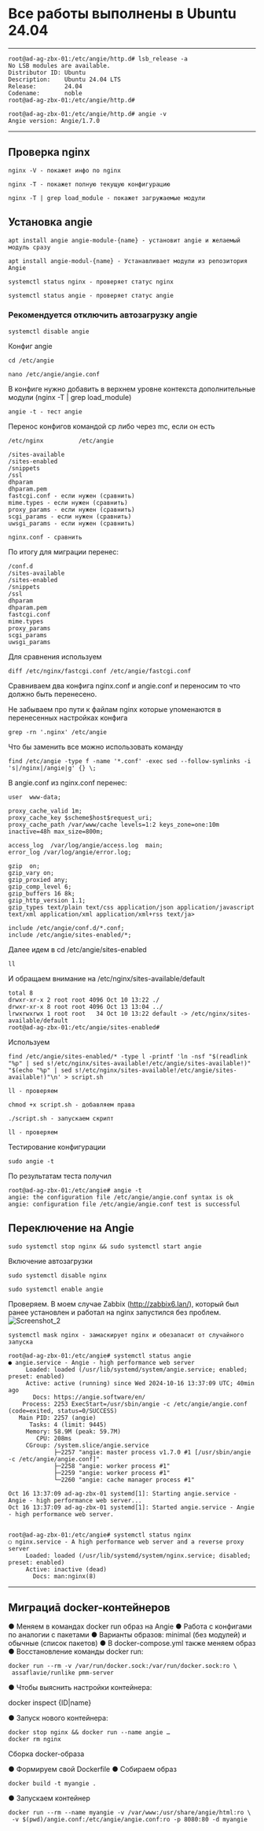 # Все работы выполнены в Ubuntu 24.04
--------------------------------------------------------------------------------------------------------
```
root@ad-ag-zbx-01:/etc/angie/http.d# lsb_release -a
No LSB modules are available.
Distributor ID: Ubuntu
Description:    Ubuntu 24.04 LTS
Release:        24.04
Codename:       noble
root@ad-ag-zbx-01:/etc/angie/http.d#
```
```
root@ad-ag-zbx-01:/etc/angie/http.d# angie -v
Angie version: Angie/1.7.0
```
--------------------------------------------------------------------------------------------------------
## Проверка nginx 
```
nginx -V - покажет инфо по nginx

nginx -T - покажет полную текущую конфигурацию 

nginx -T | grep load_module - покажет загружаемые модули
```

## Установка angie
```
apt install angie angie-module-{name} - установит angie и желаемый модуль сразу 
```
```
apt install angie-modul-{name} - Устанавливает модули из репозитория Angie
```
```
systemctl status nginx - проверяет статус nginx
```
```
systemctl status angie - проверяет статус angie
```

### Рекомендуется отключить автозагрузку angie 
```
systemctl disable angie
```

Конфиг angie 
```
cd /etc/angie
```
```
nano /etc/angie/angie.conf
```
В конфиге нужно добавить в верхнем уровне контекста дополнительные модули (nginx -T | grep load_module)
```
angie -t - тест angie
```


Перенос конфигов командой cp либо через mc, если он есть
```
/etc/nginx   		/etc/angie 

/sites-available
/sites-enabled
/snippets
/ssl 
dhparam
dhparam.pem
fastcgi.conf - если нужен (сравнить)
mime.types - если нужен (сравнить)
proxy_params - если нужен (сравнить)
scgi_params - если нужен (сравнить)
uwsgi_params - если нужен (сравнить)

nginx.conf - сравнить
```

По итогу для миграции перенес:
```
/conf.d
/sites-available
/sites-enabled
/snippets
/ssl 
dhparam
dhparam.pem
fastcgi.conf
mime.types
proxy_params
scgi_params
uwsgi_params
```
Для сравнения используем 
```
diff /etc/nginx/fastcgi.conf /etc/angie/fastcgi.conf
```

Сравниваем два конфига nginx.conf и angie.conf и переносим то что должно быть перенесено. 

Не забываем про пути к файлам nginx которые упоменаются в перенесенных настройках конфига
```
grep -rn '.nginx' /etc/angie
```
Что бы заменить все можно использовать команду 
```
find /etc/angie -type f -name '*.conf' -exec sed --follow-symlinks -i 's|/nginx|/angie|g' {} \;
```

В angie.conf из nginx.conf перенес: 
```
user  www-data;
```
```
proxy_cache_valid 1m;
proxy_cache_key $scheme$host$request_uri;
proxy_cache_path /var/www/cache levels=1:2 keys_zone=one:10m inactive=48h max_size=800m;
```
```
access_log  /var/log/angie/access.log  main;
error_log /var/log/angie/error.log;
```
```
gzip  on;
gzip_vary on;
gzip_proxied any;
gzip_comp_level 6;
gzip_buffers 16 8k;
gzip_http_version 1.1;
gzip_types text/plain text/css application/json application/javascript text/xml application/xml application/xml+rss text/ja>
```
```
include /etc/angie/conf.d/*.conf;
include /etc/angie/sites-enabled/*;
```

Далее идем в cd /etc/angie/sites-enabled 
```
ll
```
И обращаем внимание на /etc/nginx/sites-available/default
```
total 8
drwxr-xr-x 2 root root 4096 Oct 10 13:22 ./
drwxr-xr-x 8 root root 4096 Oct 13 13:04 ../
lrwxrwxrwx 1 root root   34 Oct 10 13:22 default -> /etc/nginx/sites-available/default
root@ad-ag-zbx-01:/etc/angie/sites-enabled#
```
Используем 
```
find /etc/angie/sites-enabled/* -type l -printf 'ln -nsf "$(readlink "%p" | sed s!/etc/nginx/sites-available!/etc/angie/sites-available!)" "$(echo "%p" | sed s!/etc/nginx/sites-available!/etc/angie/sites-available!)"\n' > script.sh
```
```
ll - проверяем 
```
```
chmod +x script.sh - добавляем права 
```
```
./script.sh - запускаем скрипт
```
```
ll - проверяем
```

Тестирование конфигурации
```
sudo angie -t
```
По результатам теста получил 
```
root@ad-ag-zbx-01:/etc/angie# angie -t
angie: the configuration file /etc/angie/angie.conf syntax is ok
angie: configuration file /etc/angie/angie.conf test is successful
```

## Переключение на Angie
```
sudo systemctl stop nginx && sudo systemctl start angie
```

Включение автозагрузки
```
sudo systemctl disable nginx
```
```
sudo systemctl enable angie
```
Проверяем. В моем случае Zabbix (http://zabbix6.lan/), который был ранее установлен и работал на nginx запустился без проблем. 
![Screenshot_2](https://github.com/user-attachments/assets/a90a1121-a52a-4845-b357-0c3dcc054494)

```
systemctl mask nginx - замаскирует nginx и обезапасит от случайного запуска 
```
```
root@ad-ag-zbx-01:/etc/angie# systemctl status angie
● angie.service - Angie - high performance web server
     Loaded: loaded (/usr/lib/systemd/system/angie.service; enabled; preset: enabled)
     Active: active (running) since Wed 2024-10-16 13:37:09 UTC; 40min ago
       Docs: https://angie.software/en/
    Process: 2253 ExecStart=/usr/sbin/angie -c /etc/angie/angie.conf (code=exited, status=0/SUCCESS)
   Main PID: 2257 (angie)
      Tasks: 4 (limit: 9445)
     Memory: 58.9M (peak: 59.7M)
        CPU: 208ms
     CGroup: /system.slice/angie.service
             ├─2257 "angie: master process v1.7.0 #1 [/usr/sbin/angie -c /etc/angie/angie.conf]"
             ├─2258 "angie: worker process #1"
             ├─2259 "angie: worker process #1"
             └─2260 "angie: cache manager process #1"

Oct 16 13:37:09 ad-ag-zbx-01 systemd[1]: Starting angie.service - Angie - high performance web server...
Oct 16 13:37:09 ad-ag-zbx-01 systemd[1]: Started angie.service - Angie - high performance web server.


root@ad-ag-zbx-01:/etc/angie# systemctl status nginx
○ nginx.service - A high performance web server and a reverse proxy server
     Loaded: loaded (/usr/lib/systemd/system/nginx.service; disabled; preset: enabled)
     Active: inactive (dead)
       Docs: man:nginx(8)
```


--------------------------------------------------------------------------------------------------------

## Миграциā docker-контейнеров

● Меняем в командах docker run образ на Angie
● Работа с конфигами по аналогии с пакетами
● Варианты образов: minimal (без модулей) и обычные (список пакетов)
● В docker-compose.yml также меняем образ
● Восстановление команды docker run:
```
docker run --rm -v /var/run/docker.sock:/var/run/docker.sock:ro \
 assaflavie/runlike pmm-server
 ```
● Чтобы выяснить настройки контейнера:

docker inspect {ID|name}

● Запуск нового контейнера:
```
docker stop nginx && docker run --name angie …
docker rm nginx
```
Сборка docker-образа

● Формируем свой Dockerfile
● Собираем образ
```
docker build -t myangie .
```
● Запускаем контейнер
```
docker run --rm --name myangie -v /var/www:/usr/share/angie/html:ro \
 -v $(pwd)/angie.conf:/etc/angie/angie.conf:ro -p 8080:80 -d myangie
```
